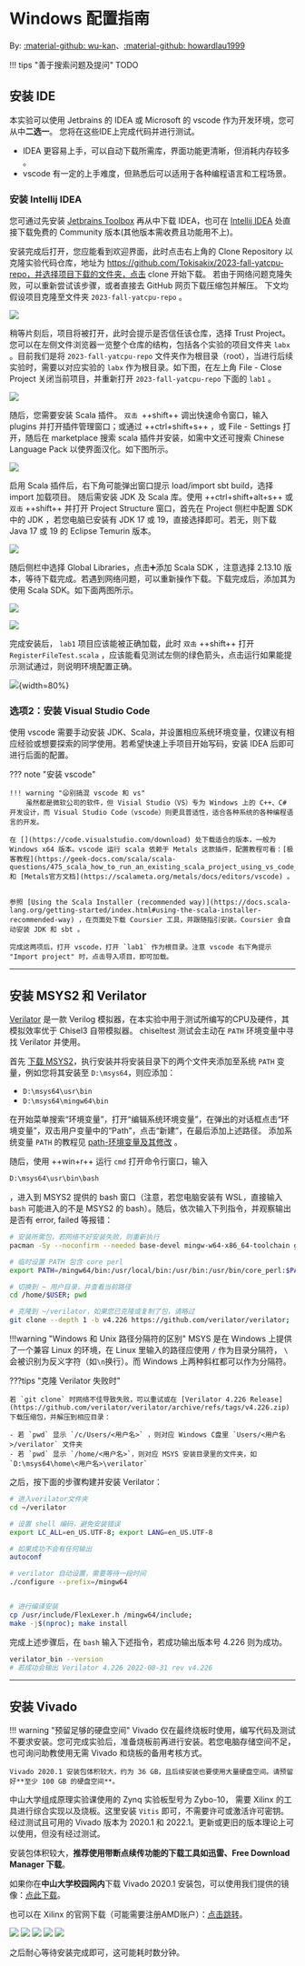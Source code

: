 # Windows 配置指南

By: [:material-github: wu-kan](https://github.com/wu-kan)、[:material-github: howardlau1999](https://github.com/howardlau1999)

!!! tips "善于搜索问题及提问"
    TODO


## 安装 IDE

本实验可以使用 Jetbrains 的 IDEA 或 Microsoft 的 vscode 作为开发环境，您可从中**二选一**。
您将在这些IDE上完成代码并进行测试。

- IDEA 更容易上手，可以自动下载所需库，界面功能更清晰，但消耗内存较多 。
- vscode 有一定的上手难度，但熟悉后可以适用于各种编程语言和工程场景。



### 安装 Intellij IDEA


您可通过先安装 [Jetbrains Toolbox](https://www.jetbrains.com/toolbox-app/) 再从中下载 IDEA，也可在 [Intellij IDEA](https://www.jetbrains.com/idea/download/?section=windows) 处直接下载免费的 Community 版本(其他版本需收费且功能用不上)。


安装完成后打开，您应能看到欢迎界面，此时点击右上角的 Clone Repository 以克隆实验代码仓库，地址为 https://github.com/Tokisakix/2023-fall-yatcpu-repo，并选择项目下载的文件夹，点击 clone 开始下载。
若由于网络问题克隆失败，可以重新尝试该步骤，或者直接去 GitHub 网页下载压缩包并解压。
下文均假设项目克隆至文件夹 `2023-fall-yatcpu-repo` 。

![](images/idea-1-clone-prj.png)

稍等片刻后，项目将被打开，此时会提示是否信任该仓库，选择 Trust Project。您可以在左侧文件浏览器一览整个仓库的结构，包括各个实验的项目文件夹 `labx` 。目前我们是将 `2023-fall-yatcpu-repo` 文件夹作为根目录（root），当进行后续实验时，需要以对应实验的 `labx` 作为根目录。如下图，在左上角 File - Close Project 关闭当前项目，并重新打开 `2023-fall-yatcpu-repo` 下面的 `lab1` 。

![](images/idea-2-close-and-reopen-lab-as-root.png)


随后，您需要安装 Scala 插件。 `双击 `++shift++ 调出快速命令窗口，输入 plugins 并打开插件管理窗口；或通过 ++ctrl+shift+s++ ，或 File - Settings 打开，随后在 marketplace 搜索 scala 插件并安装，如需中文还可搜索 Chinese Language Pack 以使界面汉化。如下图所示。

![](images/idea-3-plugin-install.png)

启用 Scala 插件后，右下角可能弹出窗口提示 load/import sbt build，选择 import 加载项目。
随后需安装 JDK 及 Scala 库。使用 ++ctrl+shift+alt+s++ 或 `双击` ++shift++ 并打开 Project Structure 窗口，首先在 Project 侧栏中配置 SDK 中的 JDK ，若您电脑已安装有 JDK 17 或 19，直接选择即可。若无，则下载 Java 17 或 19 的 Eclipse Temurin 版本。

![](images/idea-4-download-jdk.png)

随后侧栏中选择 Global Libraries，点击➕添加 Scala SDK ，注意选择 2.13.10 版本，等待下载完成。若遇到网络问题，可以重新操作下载。下载完成后，添加其为使用 Scala SDK。如下面两图所示。

![](images/idea-5-download-scala.png)

![](images/idea-6-scala-add.png)

完成安装后， `lab1` 项目应该能被正确加载，此时 `双击` ++shift++ 打开 `RegisterFileTest.scala` ，应该能看见测试左侧的绿色箭头，点击运行如果能提示测试通过，则说明环境配置正确。

![](images/idea-test-passed.png){width=80%}


### 选项2：安装 Visual Studio Code

使用 vscode 需要手动安装 JDK、Scala，并设置相应系统环境变量，仅建议有相应经验或想要探索的同学使用。若希望快速上手项目开始写码，安装 IDEA 后即可进行后面的配置。


??? note "安装 vscode"

    !!! warning "😦别搞混 vscode 和 vs"
        虽然都是微软公司的软件，但 Visial Studio（VS）专为 Windows 上的 C++、C# 开发设计，而 Visual Studio Code（vscode）则更具普适性，适合各种系统的各种编程语言的开发。

    在 [](https://code.visualstudio.com/download) 处下载适合的版本，一般为 Windows x64 版本。vscode 运行 scala 依赖于 Metals 这款插件，配置教程可看：[极客教程](https://geek-docs.com/scala/scala-questions/475_scala_how_to_run_an_existing_scala_project_using_vs_code_and_metals.html) 和 [Metals官方文档](https://scalameta.org/metals/docs/editors/vscode) 。


    参照 [Using the Scala Installer (recommended way)](https://docs.scala-lang.org/getting-started/index.html#using-the-scala-installer-recommended-way) ，在页面处下载 Coursier 工具，并跟随指引安装。Coursier 会自动安装 JDK 和 sbt 。

    完成这两项后，打开 vscode，打开 `lab1` 作为根目录。注意 vscode 右下角提示 "Import project" 时，点击导入项目，即可加载。

---

## 安装 MSYS2 和 Verilator


[Verilator](https://github.com/verilator/verilator) 是一款 Verilog 模拟器，在本实验中用于测试所编写的CPU及硬件，其模拟效率优于 Chisel3 自带模拟器。
chiseltest 测试会主动在 `PATH` 环境变量中寻找 Verilator 并使用。

首先 [下载 MSYS2](https://www.msys2.org/)，执行安装并将安装目录下的两个文件夹添加至系统 `PATH` 变量，例如您将其安装至 `D:\msys64`，则应添加：

- `D:\msys64\usr\bin`
- `D:\msys64\mingw64\bin`

在开始菜单搜索“环境变量”，打开“编辑系统环境变量”，在弹出的对话框点击“环境变量”，双击用户变量中的“Path”，点击“新建”，在最后添加上述路径。
添加系统变量 `PATH` 的教程见 [path-环境变量及其修改](../practice/envvar-and-cmd.md#path-环境变量及其修改) 。

随后，使用 ++win+r++ 运行 `cmd` 打开命令行窗口，输入 

```cmd
D:\msys64\usr\bin\bash
```



，进入到 MSYS2 提供的 bash 窗口（注意，若您电脑安装有 WSL，直接输入 `bash` 可能进入的不是 MSYS2 的 bash）。随后，依次输入下列指令，并观察输出是否有 error, failed 等报错：



```bash
# 安装所需包，若网络不好安装失败，则重新执行
pacman -Sy --noconfirm --needed base-devel mingw-w64-x86_64-toolchain git flex mingw-w64-x86_64-cmake mingw-w64-x86_64-autotools mingw-w64-x86_64-python3 

# 临时设置 PATH 包含 core perl
export PATH=/mingw64/bin:/usr/local/bin:/usr/bin:/usr/bin/core_perl:$PATH   

# 切换到 ~ 用户目录，并查看当前路径
cd /home/$USER; pwd

# 克隆到 ~/verilator，如果您已克隆或复制了包，请略过
git clone --depth 1 -b v4.226 https://github.com/verilator/verilator;	
```

!!!warning "Windows 和 Unix 路径分隔符的区别"
    MSYS 是在 Windows 上提供了一个兼容 Linux 的环境，在 Linux 里输入的路径应使用 `/` 作为目录分隔符， `\` 会被识别为反义字符（如`\n`换行）。而 Windows 上两种斜杠都可以作为分隔符。


???tips "克隆 Verilator 失败时"

    若 `git clone` 时网络不佳导致失败，可以重试或在 [Verilator 4.226 Release](https://github.com/verilator/verilator/archive/refs/tags/v4.226.zip) 下载压缩包，并解压到相应目录：

    - 若 `pwd` 显示 `/c/Users/<用户名>` ，则对应 Windows C盘里 `Users/<用户名>/verilator` 文件夹
    - 若 `pwd` 显示 `/home/<用户名>`，则对应 MSYS 安装目录里的文件夹，如 `D:\msys64\home\<用户名>\verilator`

之后，按下面的步骤构建并安装 Verilator：


```bash
# 进入verilator文件夹
cd ~/verilator  

# 设置 shell 编码，避免安装错误
export LC_ALL=en_US.UTF-8; export LANG=en_US.UTF-8  

# 如果成功不会有任何输出
autoconf  

# verilator 自动设置，需要等待一段时间
./configure --prefix=/mingw64  


# 进行编译安装
cp /usr/include/FlexLexer.h /mingw64/include;
make -j$(nproc); make install    

```

完成上述步骤后，在 `bash` 输入下述指令，若成功输出版本号 4.226 则为成功。

```bash
verilator_bin --version
# 若成功会输出 Verilator 4.226 2022-08-31 rev v4.226
```



---

## 安装 Vivado

!!! warning "预留足够的硬盘空间"
    Vivado 仅在最终烧板时使用，编写代码及测试不要求安装。您可完成实验后，准备烧板前再进行安装。若您电脑存储空间不足，也可询问助教使用无需 Vivado 和烧板的备用考核方式。

    Vivado 2020.1 安装包体积较大，约为 36 GB，且后续安装也要使用大量硬盘空间。请预留好**至少 100 GB 的硬盘空间**。


中山大学组成原理实验课使用的 Zynq 实验板型号为 Zybo-10， 需要 Xilinx 的工具进行综合实现以及烧板。这里安装 `Vitis` 即可，不需要许可或激活许可密钥。
经过测试且可用的 Vivado 版本为 2020.1 和 2022.1。更新或更旧的版本理论上可以使用，但没有经过测试。

安装包体积较大，**推荐使用带断点续传功能的下载工具如迅雷、Free Download Manager 下载**。

如果你在**中山大学校园网内**下载 Vivado 2020.1 安装包，可以使用我们提供的镜像：[点此下载](https://mirrors.matrix.moe/software/Xilinx/Xilinx_Unified_2020.1_0602_1208.tar.gz)。

也可以在 Xilinx 的官网下载（可能需要注册AMD账户）：[点击跳转](https://china.xilinx.com/support/download/index.html/content/xilinx/zh/downloadNav/vivado-design-tools/archive.html)。

![](images/vivado-install-1.png)
![](images/vivado-install-2.png)
![](images/vivado-install-3.png)
![](images/vivado-install-4.png)
![](images/vivado-install-5.png)

之后耐心等待安装完成即可，这可能耗时数分钟。

